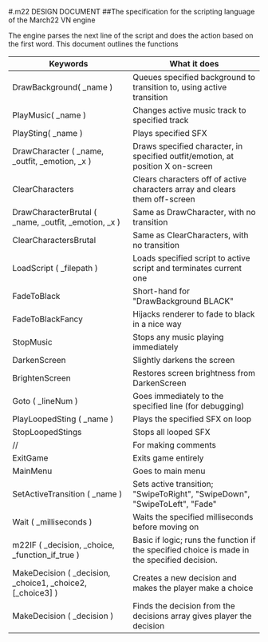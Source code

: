 #.m22 DESIGN DOCUMENT
##The specification for the scripting language of the March22 VN engine

The engine parses the next line of the script and does the action based on the first word. This document outlines the functions

| Keywords                                             | What it does                                                                    |
|------------------------------------------------------|---------------------------------------------------------------------------------|
| DrawBackground( _name )                              | Queues specified background to transition to, using active transition           |
| PlayMusic( _name )                                   | Changes active music track to specified track                                   |
| PlaySting( _name )                                   | Plays specified SFX                                                             |
| DrawCharacter ( _name, _outfit, _emotion, _x )       | Draws specified character, in specified outfit/emotion, at position X on-screen |
| ClearCharacters                                      | Clears characters off of active characters array and clears them off-screen     |
| DrawCharacterBrutal ( _name, _outfit, _emotion, _x ) | Same as DrawCharacter, with no transition                                       |
| ClearCharactersBrutal                                | Same as ClearCharacters, with no transition                                     |
| LoadScript ( _filepath )                             | Loads specified script to active script and terminates current one              |
| FadeToBlack                                          | Short-hand for "DrawBackground BLACK"                                           |
| FadeToBlackFancy                                     | Hijacks renderer to fade to black in a nice way                                 |
| StopMusic                                            | Stops any music playing immediately                                             |
| DarkenScreen                                         | Slightly darkens the screen                                                     |
| BrightenScreen                                       | Restores screen brightness from DarkenScreen                                    |
| Goto ( _lineNum )                                    | Goes immediately to the specified line (for debugging)                          |
| PlayLoopedSting ( _name )                            | Plays the specified SFX on loop                                                 |
| StopLoopedStings                                     | Stops all looped SFX                                                            |
| //                                                   | For making comments                                                             |
| ExitGame                                             | Exits game entirely                                                             |
| MainMenu                                             | Goes to main menu                                                               |
| SetActiveTransition ( _name )                        | Sets active transition; "SwipeToRight", "SwipeDown", "SwipeToLeft", "Fade"      |
| Wait ( _milliseconds )                               | Waits the specified milliseconds before moving on                               |
| m22IF ( _decision, _choice, _function_if_true )      | Basic if logic; runs the function if the specified choice is made in the specified decision. |
| MakeDecision ( _decision, _choice1, _choice2, [_choice3] ) | Creates a new decision and makes the player make a choice                 |
| MakeDecision ( _decision )                           | Finds the decision from the decisions array gives player the decision           |